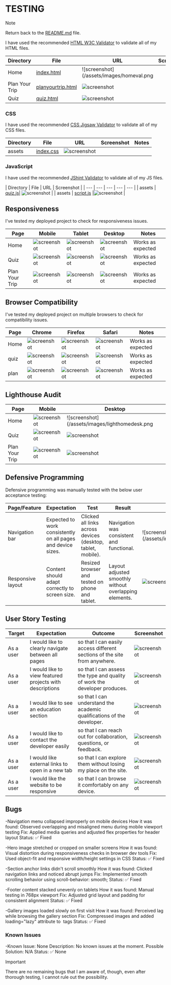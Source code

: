 # TESTING

> [!NOTE]
> Return back to the [README.md](README.md) file.

I have used the recommended [HTML W3C Validator](https://validator.w3.org) to validate all of my HTML files.

| Directory | File | URL | Screenshot | Notes |
| --- | --- | --- | --- | --- |
| Home | [index.html](https://nashnusu.github.io/travel-website/index.html)|![screenshot](/assets/images/homeval.png| 
| Plan Your Trip | [planyourtrip.html](https://nashnusu.github.io/travel-website/planyourtrip.html) |![screenshot](/assets/images/planval.png) |
| Quiz | [quiz.html](https://nashnusu.github.io/travel-website/quiz.html) |![screenshot](/assets/images/quizval.png)| 


### CSS

I have used the recommended [CSS Jigsaw Validator](https://jigsaw.w3.org/css-validator) to validate all of my CSS files.

| Directory | File | URL | Screenshot | Notes |
| --- | --- | --- | --- | --- |
| assets | [index.css]( https://nashnusu.github.io/travel-website/assets/css/index.css) |![screenshot](/assets/images/cssval.png) | 


### JavaScript
I have used the recommended [JShint Validator](https://jshint.com) to validate all of my JS files.

| Directory | File | URL | Screenshot |
| --- | --- | --- | --- | --- |
| assets | [quiz.js](https://github.com/nashnusu/travel-website/blob/main/assets/js/quiz.js)| ![screenshot](/assets/images/quizj.png) | 
| assets | [script.js](https://github.com/nashnusu/travel-website/blob/main/assets/js/script.js) |![screenshot](/assets/images/scriptj.png) | 

## Responsiveness

I've tested my deployed project to check for responsiveness issues.

| Page | Mobile | Tablet | Desktop | Notes |
| --- | --- | --- | --- | --- |
| Home | ![screenshot](/assets/images/homemob.png) | ![screenshot](/assets/images/hometab.png) | ![screenshot](/assets/images/homedesk.png) | Works as expected |
| Quiz | ![screenshot](/assets/images/quizmob.png) | ![screenshot](/assets/images/quiztab.png) | ![screenshot](/assets/images/quizdesk.png) | Works as expected |
| Plan Your Trip| ![screenshot](/assets/images/planmob.png) | ![screenshot](/assets/images/plantab.png) | ![screenshot](/assets/images/plandesk.png) | Works as expected |

## Browser Compatibility

I've tested my deployed project on multiple browsers to check for compatibility issues.

| Page | Chrome | Firefox | Safari | Notes |
| --- | --- | --- | --- | --- |
| Home | ![screenshot](/assets/images/homedesk.png) | ![screenshot](/assets/images/hmoz.png) | ![screenshot](/assets/images/hsafa.png) | Works as expected |
| quiz | ![screenshot](/assets/images/quizdesk.png) | ![screenshot](/assets/images/qmoz.png) | ![screenshot](/assets/images/qsafa.png) | Works as expected |
| plan| ![screenshot](/assets/images/plandesk.png) | ![screenshot](/assets/images/pmoz.png) | ![screenshot](/assets/images/psafa.png) | Works as expected |

## Lighthouse Audit

| Page | Mobile | Desktop |
| --- | --- | --- |
| Home | ![screenshot](/assets/images/lighthome.png) | ![screenshot](/assets/images/lighthomedesk.png |
| Quiz | ![screenshot](/assets/images/lightquiz.png) | ![screenshot](/assets/images/lightquizdesk.png) |
| Plan Your Trip | ![screenshot](/assets/images/lightplan.png) | ![screenshot](/assets/images/lightpladesk.png) |

## Defensive Programming


Defensive programming was manually tested with the below user acceptance testing:

| Page/Feature | Expectation | Test | Result | Screenshot |
| --- | --- | --- | --- | --- |
| Navigation bar | Expected to work consistently on all pages and device sizes. |Clicked all links across devices (desktop, tablet, mobile).  |Navigation was consistent and functional. | ![screenshot](/assets/images/homedesk.png|![screenshot](/assets/images/quizdesk.png)|
| Responsive layout| Content should adapt correctly to screen size. |Resized browser and tested on phone and tablet. | Layout adjusted smoothly without overlapping elements. | ![screenshot](/assets/images/homemob.png)|

## User Story Testing

| Target | Expectation | Outcome | Screenshot |
| --- | --- | --- | --- |
| As a user | I would like to clearly navigate between all pages | so that I can easily access different sections of the site from anywhere. | ![screenshot](/assets/images/h) |
| As a user | I would like to view featured projects with descriptions | so that I can assess the type and quality of work the developer produces. | ![screenshot](/assets/images/feature.png) |
| As a user | I would like to see an education section | so that I can understand the academic qualifications of the developer. | ![screenshot](/assets/images/edudesk.png) |
| As a user | I would like to contact the developer easily | so that I can reach out for collaboration, questions, or feedback. | ![screenshot](/assets/images/get.png) |
| As a user | I would like external links to open in a new tab | so that I can explore them without losing my place on the site. | ![screenshot](/assets/images/githublink.png) |
| As a user | I would like the website to be responsive | so that I can browse it comfortably on any device. | ![screenshot](/assets/images/Homemobile.png) |![screenshot](/assets/images/Hometablet.png) |

## Bugs

-Navigation menu collapsed improperly on mobile devices
How it was found: Observed overlapping and misaligned menu during mobile viewport testing
Fix: Applied media queries and adjusted flex properties for header layout
Status: ✅ Fixed

-Hero image stretched or cropped on smaller screens
How it was found: Visual distortion during responsiveness checks in browser dev tools
Fix: Used object-fit and responsive width/height settings in CSS
Status: ✅ Fixed

-Section anchor links didn't scroll smoothly
How it was found: Clicked navigation links and noticed abrupt jumps
Fix: Implemented smooth scrolling behavior using scroll-behavior: smooth;
Status: ✅ Fixed

-Footer content stacked unevenly on tablets
How it was found: Manual testing in 768px viewport
Fix: Adjusted grid layout and padding for consistent alignment
Status: ✅ Fixed

-Gallery images loaded slowly on first visit
How it was found: Perceived lag while browsing the gallery section
Fix: Compressed images and added loading="lazy" attribute to <img> tags
Status: ✅ Fixed

### Known Issues
-Known Issue: None
Description: No known issues at the moment.
Possible Solution: N/A
Status: ✅ None
> [!IMPORTANT]
> There are no remaining bugs that I am aware of, though, even after thorough testing, I cannot rule out the possibility.

